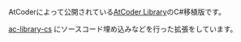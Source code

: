 AtCoderによって公開されている[AtCoder Library](https://atcoder.jp/posts/517)のC#移植版です。

[ac-library-cs](https://github.com/key-moon/ac-library-cs) にソースコード埋め込みなどを行った拡張をしています。